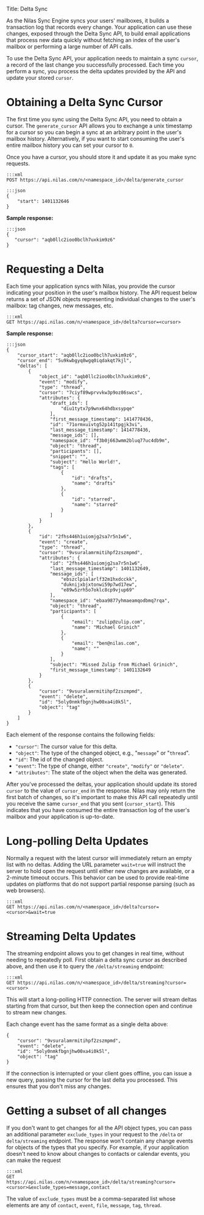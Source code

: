 Title: Delta Sync

As the Nilas Sync Engine syncs your users' mailboxes, it builds a transaction log that records every change. Your application can use these changes, exposed through the Delta Sync API, to build email applications that process new data quickly without fetching an index of the user's mailbox or performing a large number of API calls.

To use the Delta Sync API, your application needs to maintain a sync `cursor`,
a record of the last change you successfully processed. Each time you perform a
sync, you process the delta updates provided by the API and update your stored `cursor`.


# Obtaining a Delta Sync Cursor

The first time you sync using the Delta Sync API, you need to obtain a cursor. The `generate_cursor` API allows you to exchange a unix timestamp for a cursor so you can begin a sync at an arbitrary point in the user's mailbox history. Alternatively, if you want to start consuming the user's entire mailbox history you can set your cursor to `0`.

Once you have a cursor, you should store it and update it as you make sync requests.

```
:::xml
POST https://api.nilas.com/n/<namespace_id>/delta/generate_cursor
```

```
:::json
{
    "start": 1401132646
}
```

**Sample response:**

```
:::json
{
   "cursor": "aqb0llc2ioo0bclh7uxkim9z6"
}
```

# Requesting a Delta

Each time your application syncs with Nilas, you provide the cursor indicating
your position in the user's mailbox history. The API request below returns a
set of JSON objects representing individual changes to the user's mailbox: tag
changes, new messages, etc.

```
:::xml
GET https://api.nilas.com/n/<namespace_id>/delta?cursor=<cursor>
```

**Sample response:**

```
:::json
{
    "cursor_start": "aqb0llc2ioo0bclh7uxkim9z6",
    "cursor_end": "5u9kwbgyq8wgq0iqdakqt7kjl",
    "deltas": [
        {
            "object_id": "aqb0llc2ioo0bclh7uxkim9z6",
            "event": "modify",
            "type": "thread",
            "cursor": "7ciyf89wprvvkw3p9oz86swcs",
            "attributes": {
                "draft_ids": [
                    "diu1tytx7p9wnx64hdbxsypqe"
                ],
                "first_message_timestamp": 1414778436,
                "id": "71ormxuivtg52p141tpgjk3vi",
                "last_message_timestamp": 1414778436,
                "message_ids": [],
                "namespace_id": "f3b0j663wmm2bluq77uc4db9m",
                "object": "thread",
                "participants": [],
                "snippet": "",
                "subject": "Hello World!",
                "tags": [
                    {
                        "id": "drafts",
                        "name": "drafts"
                    },
                    {
                        "id": "starred",
                        "name": "starred"
                    }
                ]
            }
        },
        {
            "id": "2fhs446h1uiomjg2sa7r5n1w6",
            "event": "create",
            "type": "thread",
            "cursor": "9vsuralamrmitihpf2zszmpmd",
            "attributes": {
                "id": "2fhs446h1uiomjg2sa7r5n1w6",
                "last_message_timestamp": 1401132649,
                "message_ids": [
                    "ebszclpialarlf32m1hxdcckk",
                    "duknijxbjxtonwi59p7wd17ew",
                    "e89w5zrh5o7oklc8cp9vjup69"
                ],
                "namespace_id": "ebaa9877yhmaeamqodbmq7rqa",
                "object": "thread",
                "participants": [
                    {
                        "email": "zulip@zulip.com",
                        "name": "Michael Grinich"
                    },
                    {
                        "email": "ben@nilas.com",
                        "name": ""
                    }
                ],
                "subject": "Missed Zulip from Michael Grinich",
                "first_message_timestamp": 1401132649
            }
        },
        {
            "cursor": "9vsuralamrmitihpf2zszmpmd",
            "event": "delete",
            "id": "5oly0nmkfbgnjhw00xa4i0k5l",
            "object": "tag"
        }
    ]
}
```
Each element of the response contains the following fields:

* `"cursor"`: The cursor value for this delta.
* `"object"`: The type of the changed object, e.g., "`message`" or "`thread`".
* `"id"`: The id of the changed object.
* `"event"`: The type of change, either `"create"`, `"modify"` or `"delete"`.
* `"attributes"`: The state of the object when the delta was generated.

After you've processed the deltas, your application should update its stored
`cursor` to the value of `cursor_end` in the response. Nilas may only return the first batch of changes, so it's important to make this API call repeatedly until you receive the same `cursor_end` that you sent (`cursor_start`). This indicates that you have consumed the entire transaction log of the user's mailbox and your application is up-to-date.

# Long-polling Delta Updates
Normally a request with the latest cursor will immediately return an empty list with no deltas. Adding the URL parameter `wait=true` will instruct the server to hold open the request until either new changes are available, or a 2-minute timeout occurs. This behavior can be used to provide real-time updates on platforms that do not support partial response parsing (such as web browsers).

```
:::xml
GET https://api.nilas.com/n/<namespace_id>/delta?cursor=<cursor>&wait=true
```


# Streaming Delta Updates
The streaming endpoint allows you to get changes in real time, without needing to repeatedly poll. First obtain a delta sync cursor as described above, and then use it to query the `/delta/streaming` endpoint:

```
:::xml
GET https://api.nilas.com/n/<namespace_id>/delta/streaming?cursor=<cursor>
```

This will start a long-polling HTTP connection. The server will stream deltas
starting from that cursor, but then keep the connection open and continue to
stream new changes.

Each change event has the same format as a single delta above:
```
{
    "cursor": "9vsuralamrmitihpf2zszmpmd",
    "event": "delete",
    "id": "5oly0nmkfbgnjhw00xa4i0k5l",
    "object": "tag"
}
```

If the connection is interrupted or your client goes offline, you can issue
a new query, passing the cursor for the last delta you processed. This ensures
that you don't miss any changes.

# Getting a subset of all changes
If you don't want to get changes for all the API object types, you can pass an
additional parameter `exclude_types` in your request to the `/delta` or
`delta/streaming` endpoint. The response won't contain any change events for
objects of the types that you specify. For example, if your application doesn't
need to know about changes to contacts or calendar events, you can make the
request

```
:::xml
GET
https://api.nilas.com/n/<namespace_id>/delta/streaming?cursor=<cursor>&exclude_types=message,contact
```

The value of `exclude_types` must be a comma-separated list whose elements are
any of `contact`, `event`, `file`, `message`, `tag`, `thread`.
